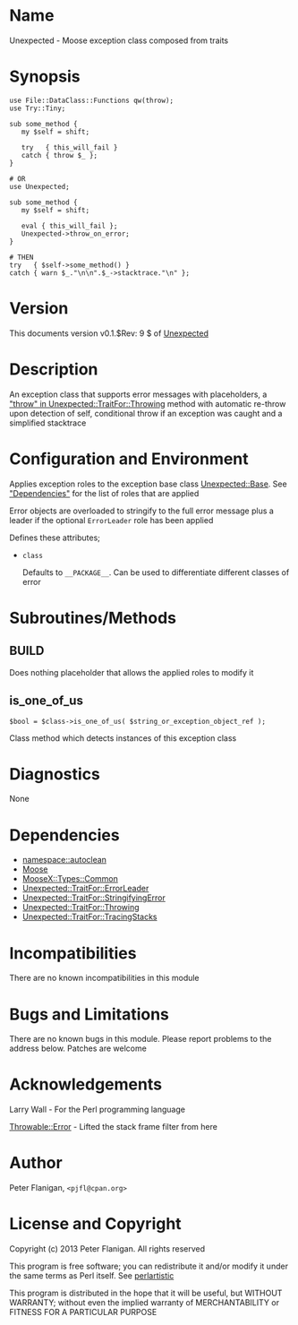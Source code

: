 # Name

Unexpected - Moose exception class composed from traits

# Synopsis

    use File::DataClass::Functions qw(throw);
    use Try::Tiny;

    sub some_method {
       my $self = shift;

       try   { this_will_fail }
       catch { throw $_ };
    }

    # OR
    use Unexpected;

    sub some_method {
       my $self = shift;

       eval { this_will_fail };
       Unexpected->throw_on_error;
    }

    # THEN
    try   { $self->some_method() }
    catch { warn $_."\n\n".$_->stacktrace."\n" };

# Version

This documents version v0.1.$Rev: 9 $ of [Unexpected](https://metacpan.org/module/Unexpected)

# Description

An exception class that supports error messages with placeholders, a
["throw" in Unexpected::TraitFor::Throwing](https://metacpan.org/module/Unexpected::TraitFor::Throwing#throw) method with
automatic re-throw upon detection of self, conditional throw if an
exception was caught and a simplified stacktrace

# Configuration and Environment

Applies exception roles to the exception base class
[Unexpected::Base](https://metacpan.org/module/Unexpected::Base). See ["Dependencies"](#Dependencies) for the list of
roles that are applied

Error objects are overloaded to stringify to the full error message
plus a leader if the optional `ErrorLeader` role has been applied

Defines these attributes;

- `class`

    Defaults to `__PACKAGE__`. Can be used to differentiate different
    classes of error

# Subroutines/Methods

## BUILD

Does nothing placeholder that allows the applied roles to modify it

## is\_one\_of\_us

    $bool = $class->is_one_of_us( $string_or_exception_object_ref );

Class method which detects instances of this exception class

# Diagnostics

None

# Dependencies

- [namespace::autoclean](https://metacpan.org/module/namespace::autoclean)
- [Moose](https://metacpan.org/module/Moose)
- [MooseX::Types::Common](https://metacpan.org/module/MooseX::Types::Common)
- [Unexpected::TraitFor::ErrorLeader](https://metacpan.org/module/Unexpected::TraitFor::ErrorLeader)
- [Unexpected::TraitFor::StringifyingError](https://metacpan.org/module/Unexpected::TraitFor::StringifyingError)
- [Unexpected::TraitFor::Throwing](https://metacpan.org/module/Unexpected::TraitFor::Throwing)
- [Unexpected::TraitFor::TracingStacks](https://metacpan.org/module/Unexpected::TraitFor::TracingStacks)

# Incompatibilities

There are no known incompatibilities in this module

# Bugs and Limitations

There are no known bugs in this module.
Please report problems to the address below.
Patches are welcome

# Acknowledgements

Larry Wall - For the Perl programming language

[Throwable::Error](https://metacpan.org/module/Throwable::Error) - Lifted the stack frame filter from here

# Author

Peter Flanigan, `<pjfl@cpan.org>`

# License and Copyright

Copyright (c) 2013 Peter Flanigan. All rights reserved

This program is free software; you can redistribute it and/or modify it
under the same terms as Perl itself. See [perlartistic](https://metacpan.org/module/perlartistic)

This program is distributed in the hope that it will be useful,
but WITHOUT WARRANTY; without even the implied warranty of
MERCHANTABILITY or FITNESS FOR A PARTICULAR PURPOSE
